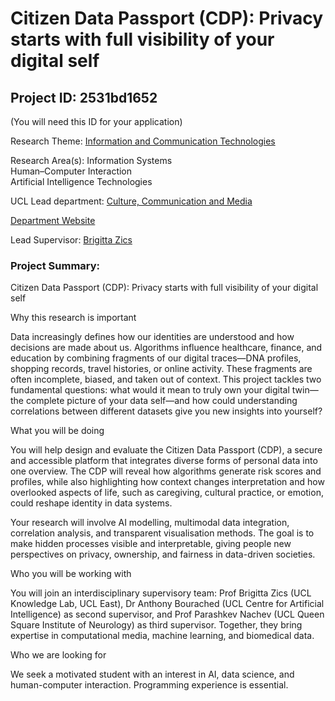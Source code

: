 # Citizen Data Passport (CDP): Privacy starts with full visibility of your digital self

## Project ID: **2531bd1652**
(You will need this ID for your application)

Research Theme: [Information and Communication Technologies](../themes/information-and-communication-technologies.md)

Research Area(s):
Information Systems<br />Human–Computer Interaction<br />Artificial Intelligence Technologies

UCL Lead department: [Culture, Communication and Media](../departments/culture-communication-and-media.md)

[Department Website](https://www.ucl.ac.uk/ioe/departments-and-centres/culture-communication-and-media)

Lead Supervisor: [Brigitta Zics](https://profiles.ucl.ac.uk/72215)

### Project Summary:

Citizen Data Passport (CDP): Privacy starts with full visibility of your digital self 

Why this research is important

Data increasingly defines how our identities are understood and how decisions are made about us. Algorithms influence healthcare, finance, and education by combining fragments of our digital traces—DNA profiles, shopping records, travel histories, or online activity. These fragments are often incomplete, biased, and taken out of context. This project tackles two fundamental questions: what would it mean to truly own your digital twin—the complete picture of your data self—and how could understanding correlations between different datasets give you new insights into yourself?

What you will be doing

You will help design and evaluate the Citizen Data Passport (CDP), a secure and accessible platform that integrates diverse forms of personal data into one overview. The CDP will reveal how algorithms generate risk scores and profiles, while also highlighting how context changes interpretation and how overlooked aspects of life, such as caregiving, cultural practice, or emotion, could reshape identity in data systems.

Your research will involve AI modelling, multimodal data integration, correlation analysis, and transparent visualisation methods. The goal is to make hidden processes visible and interpretable, giving people new perspectives on privacy, ownership, and fairness in data-driven societies.

Who you will be working with

You will join an interdisciplinary supervisory team: Prof Brigitta Zics (UCL Knowledge Lab, UCL East), Dr Anthony Bourached (UCL Centre for Artificial Intelligence) as second supervisor, and Prof Parashkev Nachev (UCL Queen Square Institute of Neurology) as third supervisor. Together, they bring expertise in computational media, machine learning, and biomedical data.

Who we are looking for

We seek a motivated student with an interest in AI, data science, and human-computer interaction. Programming experience is essential.

